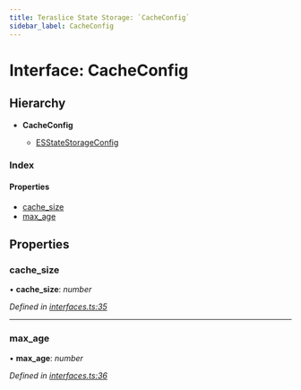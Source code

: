 ```yaml
---
title: Teraslice State Storage: `CacheConfig`
sidebar_label: CacheConfig
---
```


# Interface: CacheConfig

## Hierarchy

* **CacheConfig**

  * [ESStateStorageConfig](esstatestorageconfig.md)

### Index

#### Properties

* [cache_size](cacheconfig.md#cache_size)
* [max_age](cacheconfig.md#max_age)

## Properties

###  cache_size

• **cache_size**: *number*

*Defined in [interfaces.ts:35](https://github.com/terascope/teraslice/blob/d3a803c3/packages/teraslice-state-storage/src/interfaces.ts#L35)*

___

###  max_age

• **max_age**: *number*

*Defined in [interfaces.ts:36](https://github.com/terascope/teraslice/blob/d3a803c3/packages/teraslice-state-storage/src/interfaces.ts#L36)*

